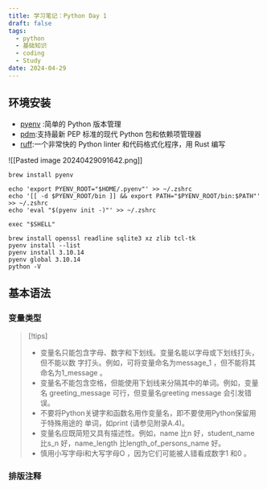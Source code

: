```yaml
---
title: 学习笔记：Python Day 1
draft: false
tags:
  - python
  - 基础知识
  - coding
  - Study
date: 2024-04-29
---
```

## 环境安装

- [pyenv](https://github.com/pyenv/pyenv) :简单的 Python 版本管理
- [pdm](https://github.com/pdm-project/pdm):支持最新 PEP 标准的现代 Python 包和依赖项管理器
- [ruff](https://github.com/astral-sh/ruff):一个非常快的 Python linter 和代码格式化程序，用 Rust 编写

![[Pasted image 20240429091642.png]]


```shell
brew install pyenv

echo 'export PYENV_ROOT="$HOME/.pyenv"' >> ~/.zshrc
echo '[[ -d $PYENV_ROOT/bin ]] && export PATH="$PYENV_ROOT/bin:$PATH"' >> ~/.zshrc
echo 'eval "$(pyenv init -)"' >> ~/.zshrc

exec "$SHELL"

brew install openssl readline sqlite3 xz zlib tcl-tk
pyenv install --list
pyenv install 3.10.14
pyenv global 3.10.14
python -V
```

## 基本语法

### 变量类型

> [!tips]
> 
> - 变量名只能包含字母、数字和下划线。变量名能以字母或下划线打头，但不能以数 字打头。例如，可将变量命名为message_1 ，但不能将其命名为1_message 。 
> - 变量名不能包含空格，但能使用下划线来分隔其中的单词。例如，变量名 greeting_message 可行，但变量名greeting message 会引发错误。 
> - 不要将Python关键字和函数名用作变量名，即不要使用Python保留用于特殊用途的 单词，如print (请参见附录A.4)。 
> - 变量名应既简短又具有描述性。例如，name 比n 好，student_name 比s_n 好，name_length 比length_of_persons_name 好。
> - 慎用小写字母i和大写字母O ，因为它们可能被人错看成数字1 和0 。


### 排版注释